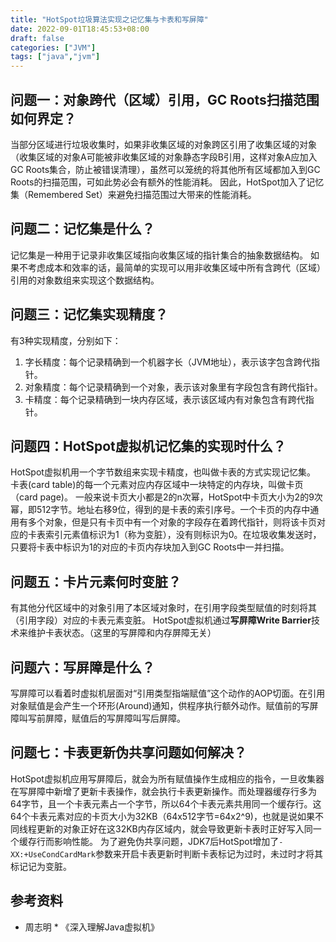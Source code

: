 ```yaml
---
title: "HotSpot垃圾算法实现之记忆集与卡表和写屏障"
date: 2022-09-01T18:45:53+08:00
draft: false
categories: ["JVM"]
tags: ["java","jvm"]
---
```





## 问题一：对象跨代（区域）引用，GC Roots扫描范围如何界定？
当部分区域进行垃圾收集时，如果非收集区域的对象跨区引用了收集区域的对象（收集区域的对象A可能被非收集区域的对象静态字段B引用，这样对象A应加入GC Roots集合，防止被错误清理），虽然可以笼统的将其他所有区域都加入到GC Roots的扫描范围，可如此势必会有额外的性能消耗。
因此，HotSpot加入了记忆集（Remembered Set）来避免扫描范围过大带来的性能消耗。

## 问题二：记忆集是什么？
记忆集是一种用于记录非收集区域指向收集区域的指针集合的抽象数据结构。
如果不考虑成本和效率的话，最简单的实现可以用非收集区域中所有含跨代（区域）引用的对象数组来实现这个数据结构。

## 问题三：记忆集实现精度？
有3种实现精度，分别如下：
1. 字长精度：每个记录精确到一个机器字长（JVM地址），表示该字包含跨代指针。
2. 对象精度：每个记录精确到一个对象，表示该对象里有字段包含有跨代指针。
3. 卡精度：每个记录精确到一块内存区域，表示该区域内有对象包含有跨代指针。

## 问题四：HotSpot虚拟机记忆集的实现时什么？
HotSpot虚拟机用一个字节数组来实现卡精度，也叫做卡表的方式实现记忆集。
卡表(card table)的每一个元素对应内存区域中一块特定的内存块，叫做卡页（card page)。
一般来说卡页大小都是2的n次幂，HotSpot中卡页大小为2的9次幂，即512字节。地址右移9位，得到的是卡表的索引序号。一个卡页的内存中通用有多个对象，但是只有卡页中有一个对象的字段存在着跨代指针，则将该卡页对应的卡表索引元素值标识为1（称为变脏），没有则标识为0。在垃圾收集发送时，只要将卡表中标识为1的对应的卡页内存块加入到GC Roots中一并扫描。

## 问题五：卡片元素何时变脏？
有其他分代区域中的对象引用了本区域对象时，在引用字段类型赋值的时刻将其（引用字段）对应的卡表元素变脏。
HotSpot虚拟机通过**写屏障Write Barrier**技术来维护卡表状态。（这里的写屏障和内存屏障无关）

## 问题六：写屏障是什么？
写屏障可以看着时虚拟机层面对“引用类型指端赋值”这个动作的AOP切面。在引用对象赋值是会产生一个环形(Around)通知，供程序执行额外动作。赋值前的写屏障叫写前屏障，赋值后的写屏障叫写后屏障。

## 问题七：卡表更新伪共享问题如何解决？
HotSpot虚拟机应用写屏障后，就会为所有赋值操作生成相应的指令，一旦收集器在写屏障中新增了更新卡表操作，就会执行卡表更新操作。而处理器缓存行多为64字节，且一个卡表元素占一个字节，所以64个卡表元素共用同一个缓存行。这64个卡表元素对应的卡页大小为32KB（64x512字节=64x2^9)，也就是说如果不同线程更新的对象正好在这32KB内存区域内，就会导致更新卡表时正好写入同一个缓存行而影响性能。
为了避免伪共享问题，JDK7后HotSpot增加了`-XX:+UseCondCardMark`参数来开启卡表更新时判断卡表标记为过时，未过时才将其标记记为变脏。

## 参考资料
* 周志明 * 《深入理解Java虚拟机》


